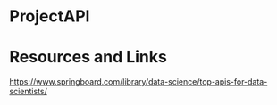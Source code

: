 # ProjectAPI

# Resources and Links

https://www.springboard.com/library/data-science/top-apis-for-data-scientists/
